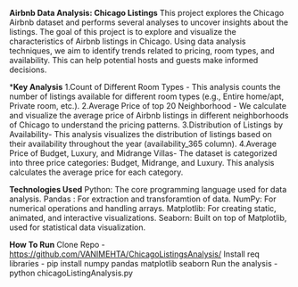 ****Airbnb Data Analysis: Chicago Listings****
This project explores the Chicago Airbnb dataset and performs several analyses to uncover insights about the listings.
The goal of this project is to explore and visualize the characteristics of Airbnb listings in Chicago. Using data analysis techniques, we aim to identify trends related to pricing, room types, and availability. This can help potential hosts and guests make informed decisions.

***Key Analysis**
1.Count of Different Room Types -
This analysis counts the number of listings available for different room types (e.g., Entire home/apt, Private room, etc.).
2.Average Price of top 20 Neighborhood -
We calculate and visualize the average price of Airbnb listings in different neighborhoods of Chicago to understand the pricing patterns.
3.Distribution of Listings by Availability-
This analysis visualizes the distribution of listings based on their availability throughout the year (availability_365 column).
4.Average Price of Budget, Luxury, and Midrange Villas-
The dataset is categorized into three price categories: Budget, Midrange, and Luxury. This analysis calculates the average price for each category.

**Technologies Used**
Python: The core programming language used for data analysis.
Pandas : For extraction and transforamtion of data.
NumPy: For numerical operations and handling arrays.
Matplotlib: For creating static, animated, and interactive visualizations.
Seaborn: Built on top of Matplotlib, used for statistical data visualization.

**How To Run**
Clone Repo - https://github.com/VANIMEHTA/ChicagoListingsAnalysis/
Install req libraries - pip install numpy pandas matplotlib seaborn
Run the analysis - python chicagoListingAnalysis.py


